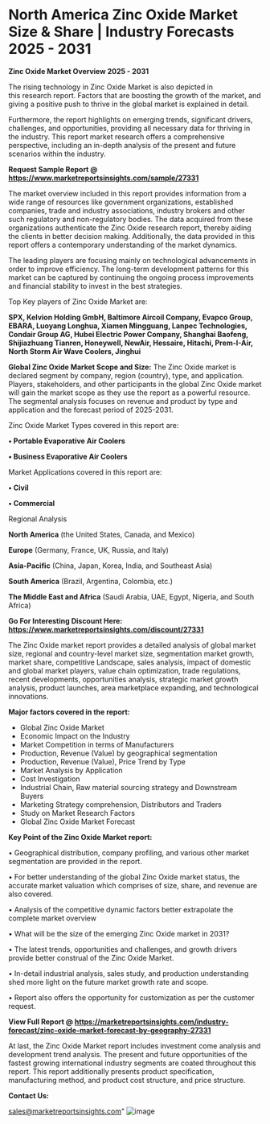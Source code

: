 # North America Zinc Oxide Market Size & Share | Industry Forecasts 2025 - 2031

<Strong> Zinc Oxide Market Overview 2025 - 2031</strong>

The rising technology in Zinc Oxide Market is also depicted in this research report. Factors that are boosting the growth of the market, and giving a positive push to thrive in the global market is explained in detail.

Furthermore, the report highlights on emerging trends, significant drivers, challenges, and opportunities, providing all necessary data for thriving in the industry. This report market research offers a comprehensive perspective, including an in-depth analysis of the present and future scenarios within the industry.

<strong>Request Sample Report @ <a href=https://www.marketreportsinsights.com/sample/27331>https://www.marketreportsinsights.com/sample/27331</a></strong>

The market overview included in this report provides information from a wide range of resources like government organizations, established companies, trade and industry associations, industry brokers and other such regulatory and non-regulatory bodies. The data acquired from these organizations authenticate the Zinc Oxide research report, thereby aiding the clients in better decision making. Additionally, the data provided in this report offers a contemporary understanding of the market dynamics.

The leading players are focusing mainly on technological advancements in order to improve efficiency. The long-term development patterns for this market can be captured by continuing the ongoing process improvements and financial stability to invest in the best strategies.

Top Key players of Zinc Oxide Market are:

<strong>SPX, Kelvion Holding GmbH, Baltimore Aircoil Company, Evapco Group, EBARA, Luoyang Longhua, Xiamen Mingguang, Lanpec Technologies, Condair Group AG, Hubei Electric Power Company, Shanghai Baofeng, Shijiazhuang Tianren, Honeywell, NewAir, Hessaire, Hitachi, Prem-I-Air, North Storm Air Wave Coolers, Jinghui</strong>

<strong><b>Global Zinc Oxide Market Scope and Size:</b></strong>
The Zinc Oxide market is declared segment by company, region (country), type, and application. Players, stakeholders, and other participants in the global Zinc Oxide market will gain the market scope as they use the report as a powerful resource. The segmental analysis focuses on revenue and product by type and application and the forecast period of 2025-2031.

Zinc Oxide Market Types covered in this report are:

<strong>• Portable Evaporative Air Coolers

• Business Evaporative Air Coolers</strong>

Market Applications covered in this report are:

<strong>• Civil

• Commercial</strong> 

Regional Analysis

<strong>North America</strong> (the United States, Canada, and Mexico)

<strong>Europe</strong> (Germany, France, UK, Russia, and Italy)

<strong>Asia-Pacific</strong> (China, Japan, Korea, India, and Southeast Asia)

<strong>South America</strong> (Brazil, Argentina, Colombia, etc.)

<strong>The Middle East and Africa</strong> (Saudi Arabia, UAE, Egypt, Nigeria, and South Africa)

<strong>Go For Interesting Discount Here: <a href=https://www.marketreportsinsights.com/discount/27331>https://www.marketreportsinsights.com/discount/27331</a></strong>

The Zinc Oxide market report provides a detailed analysis of global market size, regional and country-level market size, segmentation market growth, market share, competitive Landscape, sales analysis, impact of domestic and global market players, value chain optimization, trade regulations, recent developments, opportunities analysis, strategic market growth analysis, product launches, area marketplace expanding, and technological innovations.

<strong><b>Major factors covered in the report:</b></strong>
<ul>
  <li>Global Zinc Oxide Market </li>
  <li>Economic Impact on the Industry</li>
  <li>Market Competition in terms of Manufacturers</li>
  <li>Production, Revenue (Value) by geographical segmentation</li>
  <li>Production, Revenue (Value), Price Trend by Type</li>
  <li>Market Analysis by Application</li>
  <li>Cost Investigation</li>
  <li>Industrial Chain, Raw material sourcing strategy and Downstream Buyers</li>
  <li>Marketing Strategy comprehension, Distributors and Traders</li>
  <li>Study on Market Research Factors</li>
  <li>Global Zinc Oxide Market Forecast</li>
</ul>

<strong><b>Key Point of the Zinc Oxide Market report:</b></strong>

• Geographical distribution, company profiling, and various other market segmentation are provided in the report.

• For better understanding of the global Zinc Oxide market status, the accurate market valuation which comprises of size, share, and revenue are also covered.

• Analysis of the competitive dynamic factors better extrapolate the complete market overview

• What will be the size of the emerging Zinc Oxide market in 2031?

• The latest trends, opportunities and challenges, and growth drivers provide better construal of the Zinc Oxide Market.

• In-detail industrial analysis, sales study, and production understanding shed more light on the future market growth rate and scope.

• Report also offers the opportunity for customization as per the customer request.

<strong><b>View Full Report @ <a href=https://marketreportsinsights.com/industry-forecast/zinc-oxide-market-forecast-by-geography-27331>https://marketreportsinsights.com/industry-forecast/zinc-oxide-market-forecast-by-geography-27331</a></b></strong>


At last, the Zinc Oxide Market report includes investment come analysis and development trend analysis. The present and future opportunities of the fastest growing international industry segments are coated throughout this report. This report additionally presents product specification, manufacturing method, and product cost structure, and price structure.

<strong>Contact Us:</strong>

sales@marketreportsinsights.com"
![image](https://github.com/user-attachments/assets/f3b67d4f-17c7-446c-836c-65b8607c5c38)
